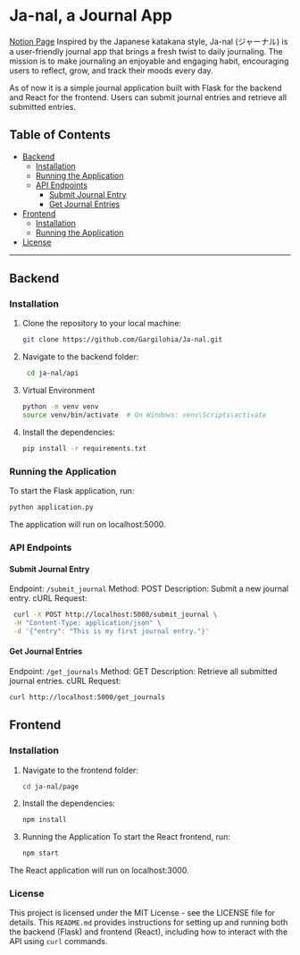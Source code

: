 # Ja-nal, a Journal App

[Notion Page](https://www.notion.so/Ja-nal-Your-Daily-Journaling-Companion-128c90ab50dd80858f31f854d789f23b)
Inspired by the Japanese katakana style, Ja-nal (ジャーナル) is a user-friendly journal app that brings a fresh twist to daily journaling. 
The mission is to make journaling an enjoyable and engaging habit, encouraging users to reflect, grow, and track their moods every day.

As of now it is a simple journal application built with Flask for the backend and React for the frontend. Users can submit journal entries and retrieve all submitted entries.

## Table of Contents

- [Backend](#backend)
  - [Installation](#installation)
  - [Running the Application](#running-the-application)
  - [API Endpoints](#api-endpoints)
    - [Submit Journal Entry](#submit-journal-entry)
    - [Get Journal Entries](#get-journal-entries)
- [Frontend](#frontend)
  - [Installation](#installation)
  - [Running the Application](#running-the-application)
- [License](#license)

---

## Backend

### Installation

1. Clone the repository to your local machine:

   ```bash
   git clone https://github.com/Gargilohia/Ja-nal.git
   ```
   
2. Navigate to the backend folder:

   ```bash
    cd ja-nal/api
    ```

3. Virtual Environment

   ```bash
   python -m venv venv
   source venv/bin/activate  # On Windows: venv\Scripts\activate
   ```

4. Install the dependencies:

   ```bash
   pip install -r requirements.txt
   ```
   
### Running the Application
To start the Flask application, run:

   ```bash
   python application.py
   ```

The application will run on localhost:5000.

### API Endpoints

#### Submit Journal Entry
Endpoint: `/submit_journal`
Method: POST
Description: Submit a new journal entry.
cURL Request:

   ```bash
    curl -X POST http://localhost:5000/submit_journal \
    -H "Content-Type: application/json" \
    -d '{"entry": "This is my first journal entry."}'
   ```

#### Get Journal Entries
Endpoint: `/get_journals`
Method: GET
Description: Retrieve all submitted journal entries.
cURL Request:
   ```bash
  curl http://localhost:5000/get_journals
  ```

## Frontend

### Installation

1. Navigate to the frontend folder:

   ```bash
   cd ja-nal/page
   ```

2. Install the dependencies:

   ```bash
   npm install
   ```
   
3. Running the Application
To start the React frontend, run:

   ```bash
   npm start
   ```
The React application will run on localhost:3000.

### License
This project is licensed under the MIT License - see the LICENSE file for details.
This `README.md` provides instructions for setting up and running both the backend (Flask) and frontend (React), including how to interact with the API using `curl` commands.

